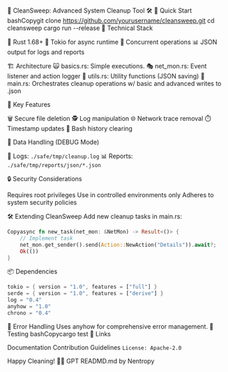 🧹 CleanSweep: Advanced System Cleanup Tool 🛠️
🚀 Quick Start
bashCopygit clone https://github.com/yourusername/cleansweep.git
cd cleansweep
cargo run --release
🔧 Technical Stack

🦀 Rust 1.68+
🔄 Tokio for async runtime
🧵 Concurrent operations
📊 JSON output for logs and reports

🏗️ Architecture
🙀   basics.rs: Simple executions.
🎭 net_mon.rs: Event listener and action logger
🧰 utils.rs: Utility functions (JSON saving)
🧹 main.rs: Orchestrates cleanup operations w/ basic and advanced
    writes to .json

🔬 Key Features

🗑️ Secure file deletion
🕵️ Log manipulation
🌐 Network trace removal
⏱️ Timestamp updates
🔄 Bash history clearing

💾 Data Handling (DEBUG Mode)

📁 Logs: ```./safe/tmp/cleanup.log```
📊 Reports: ```./safe/tmp/reports/json/*.json```

🔒 Security Considerations

Requires root privileges
Use in controlled environments only
Adheres to system security policies

🛠️ Extending CleanSweep
Add new cleanup tasks in main.rs:
```rust
Copyasync fn new_task(net_mon: &NetMon) -> Result<()> {
    // Implement task
    net_mon.get_sender().send(Action::NewAction("Details")).await?;
    Ok(())
}
```

📦 Dependencies
```rust
tokio = { version = "1.0", features = ["full"] }
serde = { version = "1.0", features = ["derive"] }
log = "0.4"
anyhow = "1.0"
chrono = "0.4"
```

🚨 Error Handling
Uses anyhow for comprehensive error management.
🧪 Testing
bashCopycargo test
🔗 Links

Documentation
Contribution Guidelines
```License: Apache-2.0```

Happy Cleaning! 🧼✨ GPT READMD.md by Nentropy